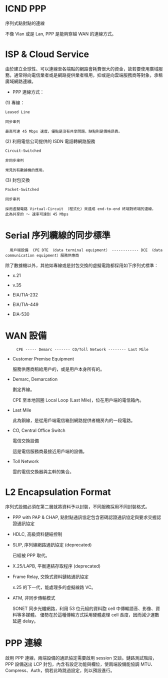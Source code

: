 # ICND PPP
序列式點對點的連線


不像 Vlan 或是 Lan, PPP 是能夠穿越 WAN 的連線方式。

# ISP & Cloud Service

由於建立全球性、可以連線至各端點的網路會耗費很大的資金，故若要使用廣域服務，通常得向電信業者或是網路提供業者租用，抑或是向雲端服務商等對象，承租廣域網路連線。

* PPP 連線方式：

(1) 專線：

    Leased Line

    同步串列

    最高可達 45 Mbps 速度，優點是沒有共享問題，缺點則是價格昂貴。

(2) 利用電信公司提供的 ISDN 電話轉網路服務

    Circuit-Switched

    非同步串列
    
    常見的有數據機的應用。

(3) 封包交換

    Packet-Switched

    同步串列
    
    採用虛擬電路 Virtual-Circuit （程式化）來達成 end-to-end 終端對終端的連線，
    此為共享的 ～ 速率可達到 45 Mbps

 # Serial 序列纜線的同步標準
 
 
      用戶端設備  CPE DTE （data terminal equipment） ------------ DCE （data communication equipment）服務供應商
 
 除了數據機以外，其他如專線或是封包交換的虛擬電路都採用如下序列式標準：
 
 * x.21
 
 * v.35
 
 * EIA/TIA-232
 
 * EIA/TIA-449
 
 * EIA-530
 
 # WAN 設備
 

         CPE ----- Demarc ------- CO/Toll Network -------- Last Mile

 

 * Customer Premise Equipment
 
   服務供應商租給用戶的，或是用戶本身所有的。
 
 * Demarc, Demarcation
 
   劃定界線。
 
   CPE 至本地回圈 Local Loop (Last Mile)，位在用戶端的電信箱內。
 
 * Last Mile
 
   此為銅線，是從用戶端電信箱到網路提供者機房內的一段電路。
 
 * CO, Central Office Switch 
 
   電信交換設備
   
   這是電信服務商最接近用戶端的設備。
 
 * Toll Network
 
   雲的電信交換器與主幹的集合。

# L2 Encapsulation Format

序列式設備必須在第二層就將資料予以封裝，不同服務採用不同封裝格式。

* PPP with PAP & CHAP, 點對點通訊協定包含密碼認證通訊協定與要求交握認證通訊協定

* HDLC, 高級資料鏈結控制

* SLIP, 序列線網路通訊協定 (deprecated)

  已經被 PPP 取代。

* X.25/LAPB, 平衡連結存取程序 (deprecated)

* Frame Relay, 交換式資料鏈結通訊協定

  x.25 的下一代，能處理多的虛擬線路 VC。

* ATM, 非同步傳輸模式

  SONET 同步光纖網路，利用 53 位元組的資料胞 cell 中傳輸語音、影像、資料等多媒體。
  優勢在於這種傳輸方式採用硬體處理 cell 長度，因而減少運數延遲 delay。

# PPP 連線

啟用 PPP 連線，兩端設備的通訊協定需要啟用 session 交談。鏈路測試階段，PPP 設備送出 LCP 封包，內含有設定功能與欄位，使兩端設備能協調 MTU、Compress、Auth，倘若此時跳過設定，則以預設進行。
